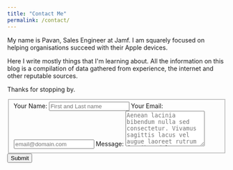 ```yaml
---
title: "Contact Me"
permalink: /contact/
---
```


My name is Pavan, Sales Engineer at Jamf. I am squarely focused on helping organisations succeed with their Apple devices.

Here I write mostly things that I'm learning about. All the information on this blog is a compilation of data gathered from experience, the internet and other reputable sources.

Thanks for stopping by.

<form id="fs-frm" name="simple-contact-form" accept-charset="utf-8" action="https://formspree.io/myykayez" method="post">
  <fieldset id="fs-frm-inputs">
    <label for="full-name">Your Name:</label>
    <input type="text" name="name" id="full-name" placeholder="First and Last name" required="">
    <label for="email-address">Your Email:</label>
    <input type="email" name="_replyto" id="email-address" placeholder="email@domain.com" required="">
    <label for="message">Message:</label>
    <textarea rows="5" name="message" id="message" placeholder="Aenean lacinia bibendum nulla sed consectetur. Vivamus sagittis lacus vel augue laoreet rutrum faucibus dolor auctor. Donec ullamcorper nulla non metus auctor fringilla nullam quis risus." required=""></textarea>
    <input type="hidden" name="_subject" id="email-subject" value="Contact Form Submission">
  </fieldset>
  <input type="submit" value="Submit">
</form>
